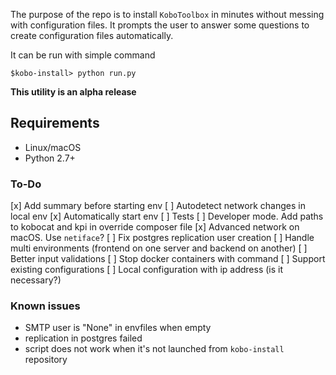 The purpose of the repo is to install `KoboToolbox` in minutes without messing with configuration files.
It prompts the user to answer some questions to create configuration files automatically.

It can be run with simple command

`$kobo-install> python run.py`

**This utility is an alpha release**

## Requirements

- Linux/macOS
- Python 2.7+

### To-Do

[x] Add summary before starting env
[ ] Autodetect network changes in local env
[x] Automatically start env
[ ] Tests
[ ] Developer mode. Add paths to kobocat and kpi in override composer file
[x] Advanced network on macOS. Use `netiface`?
[ ] Fix postgres replication user creation
[ ] Handle multi environments (frontend on one server and backend on another)
[ ] Better input validations
[ ] Stop docker containers with command
[ ] Support existing configurations
[ ] Local configuration with ip address (is it necessary?)

### Known issues

- SMTP user is "None" in envfiles when empty
- replication in postgres failed
- script does not work when it's not launched from `kobo-install` repository